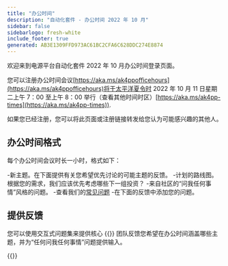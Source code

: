 ```yaml
---
title: "办公时间"
description: "自动化套件 - 办公时间 2022 年 10 月"
sidebar: false
sidebarlogo: fresh-white
include_footer: true
generated: AB3E1309FFD973AC61BC2CFA6C628DDC274E8874
---
```


欢迎来到电源平台自动化套件 2022 年 10 月办公时间登录页面。

您可以注册办公时间会议[https://aka.ms/ak4ppofficehours](https://aka.ms/ak4ppofficehours)将于太平洋夏令时 2022 年 10 月 11 日星期二上午 7：00 至上午 8：00 举行（查看其他时间时区）[https://aka.ms/ak4pp-times](https://aka.ms/ak4pp-times)).

如果您已经注册，您可以将此页面或注册链接转发给您认为可能感兴趣的其他人。

## 办公时间格式

每个办公时间会议时长一小时，格式如下：

-新主题。在下面提供有关您希望优先讨论的可能主题的反馈。
-计划的路线图。根据您的需求，我们应该优先考虑哪些下一组投资？
-来自社区的“问我任何事情”风格的问题。
    -查看我们的[常见问题](/zh-hans/frequently-asked-questions)
    -在下面的反馈中添加您的问题。

## 提供反馈

您可以使用交互式问题集来提供核心 {{<product-name>}} 团队反馈您希望在办公时间涵盖哪些主题，并为“任何问我任何事情”问题提供输入。

{{<questions name="/content/zh-hans/office-hours/october-2022.json" completed="感谢您完成反馈" showNavigationButtons="false" locale="zh-hans">}}
